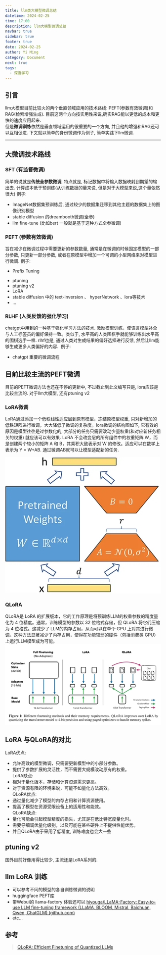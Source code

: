 ```yaml
---
title: llm类大模型微调总结
datetime: 2024-02-25
time: 17:00
description: llm大模型微调总结
navbar: true
sidebar: true
footer: true
date: 2024-02-25
author: Yi Ming
category: Document
next: true
tags:
  - 深度学习
---
```


## 引言
llm大模型目前比较火的两个垂直领域应用的技术路线: PEFT(参数有效微调)和RAG(检索增强生成). 目前这两个方向按实用性来说,确实RAG能以更低的成本和更快的速度应用起来.   
但是**微调训练**依然是垂直领域运用的很重要的一个方向, 并且他的增强和RAG还可以互相促进.
下文就以简单的身份微调作为例子, 简单实践下llm微调.

---

## 大微调技术路线

### SFT (有监督微调)  
简单的说就是**传统全参数微调**, 特点就是, 标记数据中将输入数据映射到期望的输出去. 
计算成本低于预训练(从训练数据的量来说, 但是对于大模型来说,这个量依然很大)
例子:
+ ImageNet数据集预训练后, 通过较少的数据集迁移到其他主题的数据集上的图像识别模型
+ stable diffusion 的dreambooth微调(全参)
+ llm fine-tune (比如bert 一般就是基于这种方式全参微调)
  
### PEFT (参数有效微调)  
旨在减少在微调过程中需要更新的参数数量, 通常是在微调的时候固定模型的一部分参数, 只更新一部分参数, 或者在原模型中增加一个可调的小型网络来对模型进行微调.
例子:
+ Prefix Tuning
- ptuning
- ptuning v2
- LoRA
- stable diffusion 中的 text-inversion 、 hyperNetwork 、lora等技术
- ...
  
### RLHF (人类反馈的强化学习)  
chatgpt中用到的一种基于强化学习方法的技术. 
激励模型训练，使语言模型补全与人工标签员的偏好保持一致。类似于, 水平高的人类围棋手就能够训练出水平高的围棋选手一样. rlhf也是, 通过人类对生成结果的偏好选择进行反馈, 然后让llm能够生成更多人类偏好的内容.
 例子:
- chatgpt 重要的微调流程


## 目前比较主流的PEFT微调
目前的PEFT微调方法也还在不停的更新中, 不过截止到此文编写只是, lora应该是比较主流的. 对于llm大模型, 还有ptuning v2 

### LoRA微调  
LoRA通过添加一个低秩线性适应层到原有模型，冻结原模型权重, 只对新增加的低秩矩阵进行微调，大大降低了微调的复杂度。lora微调的结构图如下, 它有效的原因是模型往往是过参数化的, 大部分的任务只需要改动少量权重(和对应新任务相关的权重) 就应该可以有效果. LoRA 不会改变层的所有组件中的权重矩阵 W，而是创建两个较小的矩阵 A 和 B，其乘积大致表示对 W 的修改。适应可以在数学上表示为 Y = W+AB. 通过微调AB就可以让模型适配新的任务.

![](pic/lora微调注入结构.png)

### QLoRA
QLoRA是 LoRA 的扩展版本，它的工作原理是将预训练LLM的权重参数的精度量化为 4 位精度。通常，训练模型的参数以 32 位格式存储，但 QLoRA 将它们压缩为 4 位格式。这减少了 LLM的内存占用，从而可以在单个 GPU 上对其进行微调。这种方法显著减少了内存占用，使得在功能较弱的硬件（包括消费类 GPU）上运行LLM模型成为可能。
![](pic/对比lora-qlora.png)

## LoRA 与QLoRA的对比
LoRA优点:  
- 允许高效的模型微调，只需要更新模型中的小部分参数。  
- 提供了参数扩展的灵活性，而不需要大规模改动原有的权重。  
LoRA缺点:  
- 相对于量化版本，存储和计算资源需求更高。  
- 对于资源有限的环境来说，可能不如量化方法高效。  
QLoRA优点:  
- 通过量化减少了模型的内存占用和计算资源使用。  
- 提高了模型在资源受限设备上的适用性和能效。  
QLoRA缺点:  
- 量化可能会引起模型精度的损失，尤其是在低比特宽度量化时。  
- 需要仔细调优量化级别，以及可能在某些硬件上不提供性能优势。
- 并且QLoRA由于采用了低精度, 训练难度也会大一些


## ptuning v2 
国外目前好像用得比较少,  主流还是LoRA系列的. 

## llm LoRA 训练
+ 可以参考不同的模型的各自训练微调的说明
+ huggingface PEFT库
+ 带Webui的 llama-factory 体验还可以 [hiyouga/LLaMA-Factory: Easy-to-use LLM fine-tuning framework (LLaMA, BLOOM, Mistral, Baichuan, Qwen, ChatGLM) (github.com)](https://github.com/hiyouga/LLaMA-Factory)
+ etc...


## 参考

>[QLoRA: Efficient Finetuning of Quantized LLMs](https://www.google.com/url?sa=t&rct=j&q=&esrc=s&source=web&cd=&cad=rja&uact=8&ved=2ahUKEwjG6PXh4MaEAxUhlK8BHSTHDkUQFnoECAYQAQ&url=https%3A%2F%2Farxiv.org%2Fabs%2F2305.14314&usg=AOvVaw0DPZGS_zRJAyr-clb7RXRc&opi=89978449)
>


